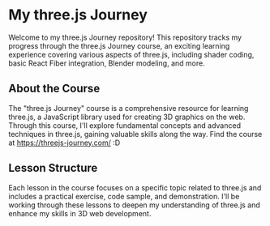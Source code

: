 # My three.js Journey

Welcome to my three.js Journey repository! This repository tracks my progress through the three.js Journey course, an exciting learning experience covering various aspects of three.js, including shader coding, basic React Fiber integration, Blender modeling, and more.

## About the Course

The "three.js Journey" course is a comprehensive resource for learning three.js, a JavaScript library used for creating 3D graphics on the web. Through this course, I'll explore fundamental concepts and advanced techniques in three.js, gaining valuable skills along the way.
Find the course at https://threejs-journey.com/ :D

## Lesson Structure

Each lesson in the course focuses on a specific topic related to three.js and includes a practical exercise, code sample, and demonstration. I'll be working through these lessons to deepen my understanding of three.js and enhance my skills in 3D web development.

